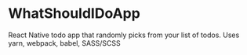 # WhatShouldIDoApp
React Native todo app that randomly picks from your list of todos.
Uses yarn, webpack, babel, SASS/SCSS
